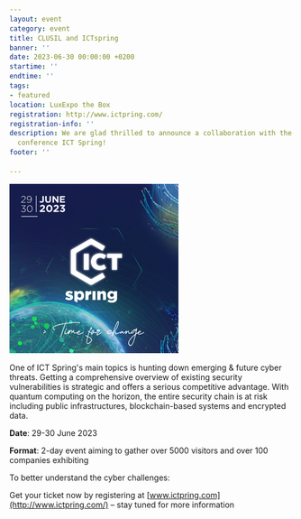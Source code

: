 ```yaml
---
layout: event
category: event
title: CLUSIL and ICTspring
banner: ''
date: 2023-06-30 00:00:00 +0200
startime: ''
endtime: ''
tags:
- featured
location: LuxExpo the Box
registration: http://www.ictpring.com/
registration-info: ''
description: We are glad thrilled to announce a collaboration with the global tech
  conference ICT Spring!
footer: ''

---
```

![](/assets/img/visual-ict-spring-300x300.png)

One of ICT Spring's main topics is hunting down emerging & future cyber threats. Getting a comprehensive overview of existing security vulnerabilities is strategic and offers a serious competitive advantage. With quantum computing on the horizon, the entire security chain is at risk including public infrastructures, blockchain-based systems and encrypted data.

**Date**: 29-30 June 2023

**Format**: 2-day event aiming to gather over 5000 visitors and over 100 companies exhibiting

To better understand the cyber challenges:

Get your ticket now by registering at [www.ictpring.com](http://www.ictpring.com/) – stay tuned for more information